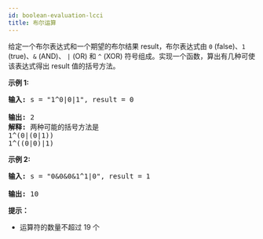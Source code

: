 ```yaml
---
id: boolean-evaluation-lcci
title: 布尔运算
---
```

给定一个布尔表达式和一个期望的布尔结果 result，布尔表达式由 <code>0</code> (false)、<code>1</code> (true)、<code>&amp;</code> (AND)、 <code>|</code> (OR) 和 <code>^</code> (XOR) 符号组成。实现一个函数，算出有几种可使该表达式得出 result 值的括号方法。

**示例 1:**


<pre><strong>输入: </strong>s = &#34;1^0|0|1&#34;, result = 0<br/><br/><strong>输出: </strong>2<br/><strong>解释:</strong> 两种可能的括号方法是<br/>1^(0|(0|1))<br/>1^((0|0)|1)<br/></pre>

**示例 2:**


<pre><strong>输入: </strong>s = &#34;0&amp;0&amp;0&amp;1^1|0&#34;, result = 1<br/><br/><strong>输出: </strong>10</pre>

**提示：**


- 运算符的数量不超过 19 个
